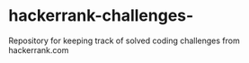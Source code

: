 # hackerrank-challenges-
Repository for keeping track of  solved coding challenges from hackerrank.com
